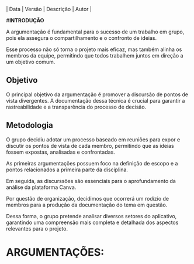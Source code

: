 | Data | Versão | Descrição | Autor |


#__INTRODUÇÃO__

A argumentação é fundamental para o sucesso de um trabalho em grupo, pois ela assegura o compartilhamento e o confronto de ideias.

Esse processo não só torna o projeto mais eficaz, mas também alinha os membros da equipe, permitindo que todos trabalhem juntos em direção a um objetivo comum.

## __Objetivo__

O principal objetivo da argumentação é promover a discursão de pontos de vista divergentes. A documentação dessa técnica é crucial para garantir a rastreabilidade e a transparência do processo de decisão.

## __Metodologia__

O grupo decidiu adotar um processo baseado em reuniões para expor e discutir os pontos de vista de cada membro, permitindo que as ideias fossem expostas, analisadas e confrontadas.

As primeiras argumentações possuem foco na definição de escopo e a pontos relacionados a primeira parte da disciplina.

Em seguida, as discurssões são essenciais para o aprofundamento da análise da plataforma Canva.

Por questão de organização, decidimos que ocorrerá um rodízio de membros para a produção da documentação do tema em questão.

Dessa forma, o grupo pretende analisar diversos setores do aplicativo, garantindo uma compreensão mais completa e detalhada dos aspectos relevantes para o projeto.

# __ARGUMENTAÇÕES:__